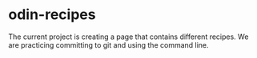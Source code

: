 # odin-recipes
The current project is creating a page that contains different recipes.
We are practicing committing to git and using the command line.